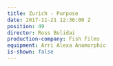 ```yaml
---
title: Zurich - Purpose
date: 2017-11-21 12:36:00 Z
position: 49
director: Ross Bolidai
production-company: Fish Films
equipment: Arri Alexa Anamorphic
is-shown: false
---
```



